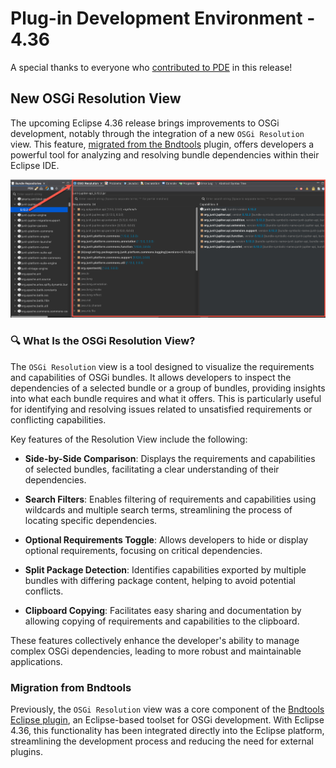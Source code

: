 # Plug-in Development Environment - 4.36

A special thanks to everyone who [contributed to PDE](acknowledgements.md#plug-in-development-environment) in this release!

<!--
## Editors
-->

<!--
## API Tools
-->

<!--
---
## PDE Compiler 
-->

## New OSGi Resolution View

The upcoming Eclipse 4.36 release brings improvements to OSGi development, notably through the integration of a new `OSGi Resolution` view.
This feature, [migrated from the Bndtools](https://bndtools.org/manual/resolution-view.html) plugin, offers developers a powerful tool for analyzing and resolving bundle dependencies within their Eclipse IDE.

![OSGi Resolution View](images/osgi-resolution-view.png)

### 🔍 What Is the OSGi Resolution View?

The `OSGi Resolution` view is a tool designed to visualize the requirements and capabilities of OSGi bundles.
It allows developers to inspect the dependencies of a selected bundle or a group of bundles, providing insights into what each bundle requires and what it offers.
This is particularly useful for identifying and resolving issues related to unsatisfied requirements or conflicting capabilities.

Key features of the Resolution View include the following:

* **Side-by-Side Comparison**: Displays the requirements and capabilities of selected bundles, facilitating a clear understanding of their dependencies.

* **Search Filters**: Enables filtering of requirements and capabilities using wildcards and multiple search terms, streamlining the process of locating specific dependencies.

* **Optional Requirements Toggle**: Allows developers to hide or display optional requirements, focusing on critical dependencies.

* **Split Package Detection**: Identifies capabilities exported by multiple bundles with differing package content, helping to avoid potential conflicts.

* **Clipboard Copying**: Facilitates easy sharing and documentation by allowing copying of requirements and capabilities to the clipboard.

These features collectively enhance the developer's ability to manage complex OSGi dependencies, leading to more robust and maintainable applications.


### Migration from Bndtools

Previously, the `OSGi Resolution` view was a core component of the [Bndtools Eclipse plugin](https://bndtools.org/index.html), an Eclipse-based toolset for OSGi development.
With Eclipse 4.36, this functionality has been integrated directly into the Eclipse platform, streamlining the development process and reducing the need for external plugins. 
